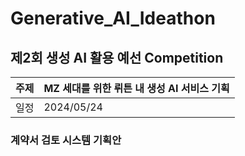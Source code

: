 # Generative_AI_Ideathon
## 제2회 생성 AI 활용 예선 Competition

|주제|MZ 세대를 위한 뤼튼 내 생성 AI 서비스 기획|
|--|--|
|일정|2024/05/24|

### 계약서 검토 시스템 기획안
